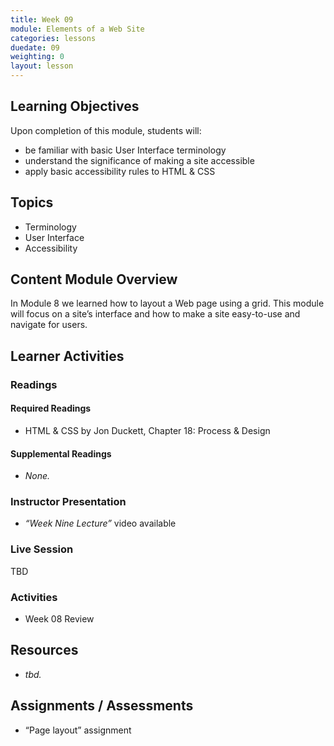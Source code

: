 ```yaml
---
title: Week 09
module: Elements of a Web Site
categories: lessons
duedate: 09
weighting: 0
layout: lesson
---
```


## Learning Objectives

Upon completion of this module, students will:

- be familiar with basic User Interface terminology
- understand the significance of making a site accessible
- apply basic accessibility rules to HTML & CSS 

## Topics

- Terminology
- User Interface
- Accessibility

## Content Module Overview

In Module 8 we learned how to layout a Web page using a grid. This module will focus on a site’s interface and how to make a site easy-to-use and navigate for users.

## Learner Activities

### Readings

#### Required Readings

- HTML & CSS by Jon Duckett, Chapter 18: Process & Design

#### Supplemental Readings

- _None._

### Instructor Presentation

- _“Week Nine Lecture”_ video available

### Live Session

TBD

### Activities

- Week 08 Review

## Resources

- _tbd._

## Assignments / Assessments

- “Page layout” assignment
                                                        

